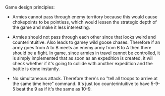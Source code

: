 Game design principles:

- Armies cannot pass through enemy territory because this would cause chokepoints to be pointless, which would lessen the strategic depth of the game and make it less interesting.

- Armies should not pass through each other since that looks weird and counterintuitive. Also leads to gamey wild goose chases. Therefore if an army goes from A to B meets an enemy army from B to A then there should be a fight. In game, since armies in travel cannot be controlled, it is simply implemented that as soon as an expedition is created, it will check whether if it's going to collide with another expedition and the battle is done instantly.

- No simultaneous attack. Therefore there's no "tell all troops to arrive at the same time here" command. It's just too counterintuitive to have 5-9-5 beat the 9 as if it's the same as 10-9. 
